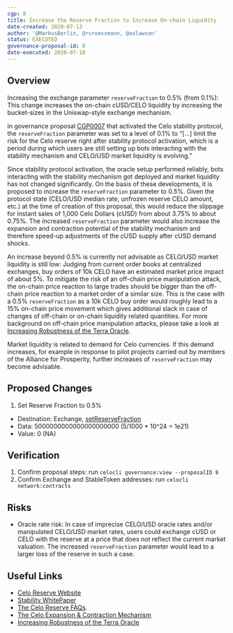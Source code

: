```yaml
---
cgp: 8
title: Increase the Reserve Fraction to Increase On-chain Liquidity
date-created: 2020-07-13
author: '@MarkusBerlin, @rcroessmann, @aslawson'
status: EXECUTED
governance-proposal-id: 8
date-executed: 2020-07-18
---
```


## Overview

Increasing the exchange parameter `reserveFraction` to 0.5% (from 0.1%): This change increases the on-chain cUSD/CELO liquidity by increasing the bucket-sizes in the Uniswap-style exchange mechanism.

In governance proposal [CGP0007](https://github.com/celo-org/governance/blob/main/CGPs/cgp-0007.md) that activated the Celo stability protocol, the `reserveFraction` parameter was set to a level of 0.1% to “[...] limit the risk for the Celo reserve right after stability protocol activation, which is a period during which users are still setting up bots interacting with the stability mechanism and CELO/USD market liquidity is evolving.”

Since stability protocol activation, the oracle setup performed reliably, bots interacting with the stability mechanism got deployed and market liquidity has not changed significantly. On the basis of these developments, it is proposed to increase the `reserveFraction` parameter to 0.5%. Given the protocol state (CELO/USD median rate, unfrozen reserve CELO amount, etc.) at the time of creation of this proposal, this would reduce the slippage for instant sales of 1,000 Celo Dollars (cUSD) from about 3.75% to about 0.75%. The increased `reserveFraction` parameter would also increase the expansion and contraction potential of the stability mechanism and therefore speed-up adjustments of the cUSD supply after cUSD demand shocks.

An increase beyond 0.5% is currently not advisable as CELO/USD market liquidity is still low: Judging from current order books at centralized exchanges, buy orders of 10k CELO have an estimated market price impact of about 5%. To mitigate the risk of an off-chain price manipulation attack, the on-chain price reaction to large trades should be bigger than the off-chain price reaction to a market order of a similar size. This is the case with a 0.5% `reserveFraction` as a 10k CELO buy order would roughly lead to a 15% on-chain price movement which gives additional slack in case of changes of off-chain or on-chain liquidity related quantities. For more background on off-chain price manipulation attacks, please take a look at [Increasing Robustness of the Terra Oracle](https://agora.terra.money/uploads/short-url/i0qz8LDesetkgfBBFWas1HORDYb.pdf). 

Market liquidity is related to demand for Celo currencies. If this demand increases, for example in response to pilot projects carried out by members of the Alliance for Prosperity, further increases of  `reserveFraction` may become advisable. 


## Proposed Changes

1. Set Reserve Fraction to 0.5%
  - Destination: Exchange, [setReserveFraction](https://github.com/celo-org/celo-monorepo/blob/de09a44f5ea2c2116506a6b3d05dcaaef92d4fad/packages/protocol/contracts/stability/Exchange.sol#L240)
  - Data: 5000000000000000000000 (5/1000 * 10^24 = 1e21) 
  - Value: 0 (NA)

## Verification

1. Confirm proposal steps: run `celocli governance:view --proposalID 8`
2. Confirm Exchange and StableToken addresses: run `celocli network:contracts`


## Risks

- Oracle rate risk: In case of imprecise CELO/USD oracle rates and/or manipulated CELO/USD market rates, users could exchange cUSD or CELO with the reserve at a price that does not reflect the current market valuation. The increased `reserveFraction` parameter would lead to a larger loss of the reserve in such a case.

## Useful Links

* [Celo Reserve Website](https://celoreserve.org/)
* [Stability WhitePaper](https://celo.org/papers/Celo_Stability_Analysis.pdf)
* [The Celo Reserve FAQs](https://medium.com/celoorg/the-celo-reserve-faqs-f3f7cbb1991f). 
* [The Celo Expansion & Contraction Mechanism](https://medium.com/celoorg/zooming-in-on-the-celo-expansion-contraction-mechanism-446ca7abe4f)
* [Increasing Robustness of the Terra Oracle](https://agora.terra.money/uploads/short-url/i0qz8LDesetkgfBBFWas1HORDYb.pdf)
